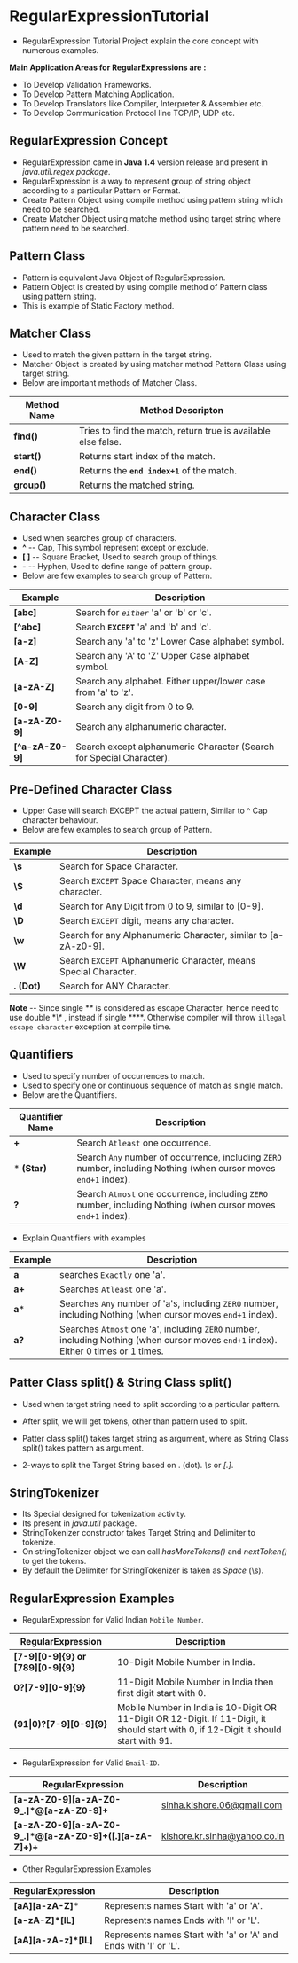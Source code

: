 # RegularExpressionTutorial
* RegularExpression Tutorial Project explain the core concept with numerous examples.
	

**Main Application Areas for RegularExpressions are :**
* To Develop Validation Frameworks.
* To Develop Pattern Matching Application.
* To Develop Translators like Compiler, Interpreter & Assembler etc.
* To Develop Communication Protocol line TCP/IP, UDP etc.


## RegularExpression Concept
* RegularExpression came in **Java 1.4** version release and present in *java.util.regex package*.
* RegularExpression is a way to represent group of string object according to a particular Pattern or Format.
* Create Pattern Object using compile method using pattern string which need to be searched.
* Create Matcher Object using matche method using target string where pattern need to be searched.
	
	

## Pattern Class
* Pattern is equivalent Java Object of RegularExpression.
* Pattern Object is created by using compile method of Pattern class using pattern string.
* This is example of Static Factory method.

	

## Matcher Class
* Used to match the given pattern in the target string.
* Matcher Object is created by using matcher method Pattern Class using target string.
* Below are important methods of Matcher Class.

Method Name | Method Descripton 
----------- | ------------------ 
**find()** | Tries to find the match, return true is available else false. 
**start()** | Returns start index of the match. 
**end()** | Returns the **`end index+1`** of the match. 
**group()** | Returns the matched string. 


## Character Class
* Used when searches group of characters.
* **^** -- Cap, This symbol represent except or exclude.
* **[ ]** -- Square Bracket, Used to search group of things.
* **-** -- Hyphen, Used to define range of pattern group.
* Below are few examples to search group of Pattern.

Example | Description
------- | -----------
**[abc]** | Search for *`either`* 'a' or 'b' or 'c'.
**[^abc]** | Search **`EXCEPT`** 'a' and 'b' and 'c'.
**[a-z]** | Search any 'a' to 'z' Lower Case alphabet symbol.
**[A-Z]** | Search any 'A' to 'Z' Upper Case alphabet symbol.
**[a-zA-Z]** | Search any alphabet. Either upper/lower case from 'a' to 'z'.
**[0-9]** | Search any digit from 0 to 9.
**[a-zA-Z0-9]** | Search any alphanumeric character.
**[^a-zA-Z0-9]** | Search except alphanumeric Character (Search for Special Character).


## Pre-Defined Character Class
* Upper Case will search EXCEPT the actual pattern, Similar to ^ Cap character behaviour.
* Below are few examples to search group of Pattern.

Example | Description
------- | -----------
**\s** | Search for Space Character. 
**\S** | Search `EXCEPT` Space Character, means any character.
**\d** | Search for Any Digit from 0 to 9, similar to [0-9]. 
**\D** | Search `EXCEPT` digit, means any character. 
**\w** | Search for any Alphanumeric Character, similar to [a-zA-z0-9].  
**\W** | Search `EXCEPT` Alphanumeric Character, means Special Character.  
**. (Dot)** | Search for ANY Character.  

**Note** -- Since single **\** is considered as escape Character, hence need to use double **\\\** , instead if  single **\**.
			 Otherwise compiler will throw `illegal escape character` exception at compile time.


## Quantifiers
* Used to specify number of occurrences to match.
* Used to specify one or continuous sequence of match as single match. 
* Below are the Quantifiers.

Quantifier Name | Description
---------------- | -----------
**+** | Search `Atleast` one occurrence.
* **(Star)** | Search `Any` number of occurrence, including `ZERO` number, including Nothing (when cursor moves `end+1` index).
**?** | Search `Atmost` one occurrence, including `ZERO` number, including Nothing (when cursor moves `end+1` index).

* Explain Quantifiers with examples

Example | Description
------- | -----------
**a** | searches `Exactly` one 'a'.
**a+** | Searches `Atleast` one 'a'. 
**a*** | Searches `Any` number of 'a's, including `ZERO` number, including Nothing (when cursor moves `end+1` index).
**a?** | Searches `Atmost` one 'a', including `ZERO` number, including Nothing (when cursor moves `end+1` index). Either 0 times or 1 times.


## Patter Class split() & String Class split()
* Used when target string need to split according to a particular pattern.
* After split, we will get tokens, other than pattern used to split.

* Patter class split() takes target string as argument, where as String Class split() takes pattern as argument.

* 2-ways to split the Target String based on . (dot). *\\s* or *[.]*.


## StringTokenizer
* Its Special designed for tokenization activity.
* Its present in *java.util* package.
* StringTokenizer constructor takes Target String and Delimiter to tokenize.
* On stringTokenizer object we can call *hasMoreTokens()* and *nextToken()* to get the tokens.
* By default the Delimiter for StringTokenizer is taken as *Space* (\\s).


## RegularExpression Examples
* RegularExpression for Valid Indian `Mobile Number`.

RegularExpression | Description
----------------- | ------------
**[7-9][0-9]{9} or [789][0-9]{9}** | 10-Digit Mobile Number in India.
**0?[7-9][0-9]{9}** | 11-Digit Mobile Number in India then first digit start with 0.
**(91\|0)?[7-9][0-9]{9}** | Mobile Number in India is 10-Digit OR 11-Digit OR 12-Digit. If 11-Digit, it should start with 0, if 12-Digit it should start with 91.

* RegularExpression for Valid `Email-ID`.

RegularExpression | Description
----------------- | ------------
**[a-zA-Z0-9][a-zA-Z0-9_.]*@[a-zA-Z0-9]+** | sinha.kishore.06@gmail.com 
**[a-zA-Z0-9][a-zA-Z0-9_.]*@[a-zA-Z0-9]+([.][a-zA-Z]+)+** | kishore.kr.sinha@yahoo.co.in 

* Other RegularExpression Examples

RegularExpression | Description
----------------- | -----------
**[aA][a-zA-Z]*** | Represents names Start with 'a' or 'A'. 
**[a-zA-Z]*[lL]** | Represents names Ends with 'l' or 'L'. 
**[aA][a-zA-z]*[lL]** | Represents names Start with 'a' or 'A' and Ends with 'l' or 'L'. 
